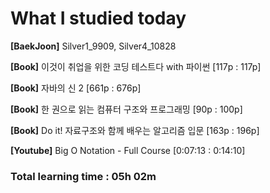 <h1>What I studied today</h1>

<strong>[BaekJoon]</strong> Silver1_9909, Silver4_10828

<strong>[Book]</strong> 이것이 취업을 위한 코딩 테스트다 with 파이썬 [117p : 117p]

<strong>[Book]</strong> 자바의 신 2 [661p : 676p]

<strong>[Book]</strong> 한 권으로 읽는 컴퓨터 구조와 프로그래밍 [90p : 100p]

<strong>[Book]</strong> Do it! 자료구조와 함께 배우는 알고리즘 입문 [163p : 196p]

<strong>[Youtube]</strong> Big O Notation - Full Course [0:07:13 : 0:14:10]

<h3>Total learning time : 05h 02m</h3>

